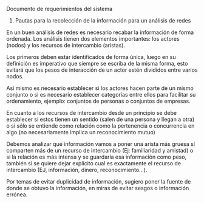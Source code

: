 Documento de requerimientos del sistema

1. Pautas para la recolección de la información para un análisis de redes

En un buen análisis de redes es necesario recabar la información de forma ordenada. Los análisis tienen dos elementos importantes: los actores (nodos) y los recursos de intercambio (aristas).

Los primeros deben estar identificados de forma única, luego en su definición es imperativo que siempre se escriba de la misma forma, esto evitará que los pesos de interacción de un actor estén divididos entre varios nodos.

Así mismo es necesario establecer si los actores hacen parte de un mismo conjunto o si es necesario establecer categorías entre ellos para facilitar su ordenamiento, ejemplo: conjuntos de personas o conjuntos de empresas.

En cuanto a los recursos de intercambio desde un principio se debe establecer si estos tienen un sentido (salen de una persona y llegan a otra) o si sólo se entiende como relación como la pertenencia o concurrencia en algo (no necesariamente implica un reconocimiento mutuo)

Debemos analizar qué información vamos a poner una arista más gruesa sí comparten más de un recurso de intercambio (Ej: familiaridad y amistad) o si la relación es más intensa y se guardaría esa información como peso, también si se quiere dejar explícito cual es exactamente el recurso de intercambio (EJ, información, dinero, reconocimiento...).

Por temas de evitar duplicidad de información, sugiero poner la fuente de donde se obtuvo la información, en miras de evitar sesgos o información errónea.
